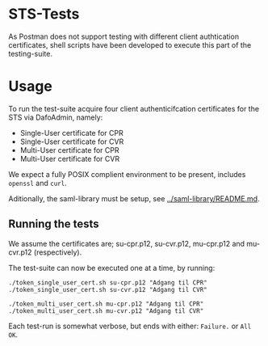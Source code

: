 STS-Tests
=========

As Postman does not support testing with different client authtication
certificates, shell scripts have been developed to execute this part of the
testing-suite.

# Usage

To run the test-suite acquire four client authenticifcation certificates for
the STS via DafoAdmin, namely:

* Single-User certificate for CPR
* Single-User certificate for CVR
* Multi-User certificate for CPR
* Multi-User certificate for CVR

We expect a fully POSIX complient environment to be present, includes `openssl`
and `curl`.

Aditionally, the saml-library must be setup, see [../saml-library/README.md](../saml-library/README.md).

## Running the tests

We assume the certificates are; su-cpr.p12, su-cvr.p12, mu-cpr.p12 and 
mu-cvr.p12 (respectively).

The test-suite can now be executed one at a time, by running:

    ./token_single_user_cert.sh su-cpr.p12 "Adgang til CPR"
    ./token_single_user_cert.sh su-cvr.p12 "Adgang til CVR"

    ./token_multi_user_cert.sh mu-cpr.p12 "Adgang til CPR"
    ./token_multi_user_cert.sh mu-cvr.p12 "Adgang til CVR"

Each test-run is somewhat verbose, but ends with either: `Failure.` or `All OK`.
